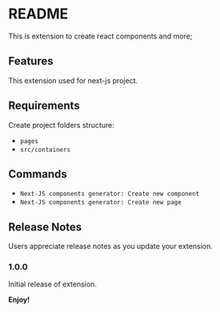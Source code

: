 # README

This is extension to create react components and more;

## Features

This extension used for next-js project.

## Requirements

Create project folders structure:
 - `pages`
 - `src/containers`

## Commands
 - `Next-JS components generator: Create new component`
 - `Next-JS components generator: Create new page`

## Release Notes

Users appreciate release notes as you update your extension.

### 1.0.0

Initial release of extension.

**Enjoy!**
